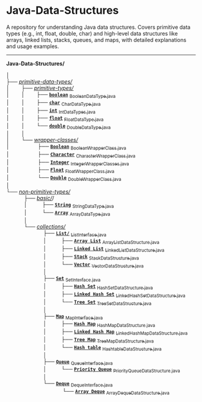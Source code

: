 # Java-Data-Structures
A repository for understanding Java data structures. Covers primitive data types (e.g., int, float, double, char) and high-level data structures like arrays, linked lists, stacks, queues, and maps, with detailed explanations and usage examples.

---

**Java-Data-Structures/**<br>

│<br>
├── [*primitive-data-types/*](./primitive-data-types/)<br>
│&nbsp;&nbsp;&nbsp;&nbsp;&nbsp;&nbsp;&nbsp;&nbsp;├── [*primitive-types/*](./primitive-data-types/primitive-types/)<br>
│&nbsp;&nbsp;&nbsp;&nbsp;&nbsp;&nbsp;&nbsp;&nbsp;│&nbsp;&nbsp;&nbsp;&nbsp;&nbsp;&nbsp;&nbsp;&nbsp;├── [**`boolean`**](./primitive-data-types/primitive-types/boolean/) [<sub>BooleanDataType.java</sub>](./primitive-data-types/primitive-types/boolean/BooleanDataType.java)<br>
│&nbsp;&nbsp;&nbsp;&nbsp;&nbsp;&nbsp;&nbsp;&nbsp;│&nbsp;&nbsp;&nbsp;&nbsp;&nbsp;&nbsp;&nbsp;&nbsp;├── [**`char`**](./primitive-data-types/primitive-types/char/) [<sub>CharDataType.java</sub>](./primitive-data-types/primitive-types/char/CharDataType.java)<br>
│&nbsp;&nbsp;&nbsp;&nbsp;&nbsp;&nbsp;&nbsp;&nbsp;│&nbsp;&nbsp;&nbsp;&nbsp;&nbsp;&nbsp;&nbsp;&nbsp;├── [**`int`**](./primitive-data-types/primitive-types/int/) [<sub>IntDataTypes.java</sub>](./primitive-data-types/primitive-types/int/IntDataTypes.java)<br>
│&nbsp;&nbsp;&nbsp;&nbsp;&nbsp;&nbsp;&nbsp;&nbsp;│&nbsp;&nbsp;&nbsp;&nbsp;&nbsp;&nbsp;&nbsp;&nbsp;├── [**`float`**](./primitive-data-types/primitive-types/float/) [<sub>FloatDataType.java</sub>](./primitive-data-types/primitive-types/float/FloatDataType.java)<br>
│&nbsp;&nbsp;&nbsp;&nbsp;&nbsp;&nbsp;&nbsp;&nbsp;│&nbsp;&nbsp;&nbsp;&nbsp;&nbsp;&nbsp;&nbsp;&nbsp;└── [**`double`**](./primitive-data-types/primitive-types/double/) [<sub>DoubleDataType.java</sub>](./primitive-data-types/primitive-types/double/DoubleDataType.java)<br>
│&nbsp;&nbsp;&nbsp;&nbsp;&nbsp;&nbsp;&nbsp;&nbsp;│<br>
│&nbsp;&nbsp;&nbsp;&nbsp;&nbsp;&nbsp;&nbsp;&nbsp;└── [*wrapper-classes/*](./primitive-data-types/wrapper-classes/)<br>
│&nbsp;&nbsp;&nbsp;&nbsp;&nbsp;&nbsp;&nbsp;&nbsp;&nbsp;&nbsp;&nbsp;&nbsp;&nbsp;&nbsp;&nbsp;&nbsp;&nbsp;&nbsp;&nbsp;├── [**`Boolean`**](./primitive-data-types/wrapper-classes/Boolean/) [<sub>BooleanWrapperClass.java</sub>](./primitive-data-types/wrapper-classes/Boolean/BooleanWrapperClass.java)<br>
│&nbsp;&nbsp;&nbsp;&nbsp;&nbsp;&nbsp;&nbsp;&nbsp;&nbsp;&nbsp;&nbsp;&nbsp;&nbsp;&nbsp;&nbsp;&nbsp;&nbsp;&nbsp;&nbsp;├── [**`Character`**](./primitive-data-types/wrapper-classes/Character/) [<sub>CharacterWrapperClass.java</sub>](./primitive-data-types/wrapper-classes/Character/CharacterWrapperClass.java)<br>
│&nbsp;&nbsp;&nbsp;&nbsp;&nbsp;&nbsp;&nbsp;&nbsp;&nbsp;&nbsp;&nbsp;&nbsp;&nbsp;&nbsp;&nbsp;&nbsp;&nbsp;&nbsp;&nbsp;├── [**`Integer`**](./primitive-data-types/wrapper-classes/Integer/) [<sub>IntegerWrapperClasses.java</sub>](./primitive-data-types/wrapper-classes/Integer/IntegerWrapperClasses.java)<br>
│&nbsp;&nbsp;&nbsp;&nbsp;&nbsp;&nbsp;&nbsp;&nbsp;&nbsp;&nbsp;&nbsp;&nbsp;&nbsp;&nbsp;&nbsp;&nbsp;&nbsp;&nbsp;&nbsp;├── [**`Float`**](./primitive-data-types/wrapper-classes/Float/) [<sub>FloatWrapperClass.java</sub>](./primitive-data-types/wrapper-classes/Float/FloatWrapperClass.java)<br>
│&nbsp;&nbsp;&nbsp;&nbsp;&nbsp;&nbsp;&nbsp;&nbsp;&nbsp;&nbsp;&nbsp;&nbsp;&nbsp;&nbsp;&nbsp;&nbsp;&nbsp;&nbsp;&nbsp;└── [**`Double`**](./primitive-data-types/wrapper-classes/Double/) [<sub>DoubleWrapperClass.java</sub>](./primitive-data-types/wrapper-classes/Double/DoubleWrapperClass.java)<br>
│<br>
└── [*non-primitive-types/*](./non-primitive-data-types/)<br>
&nbsp;&nbsp;&nbsp;&nbsp;&nbsp;&nbsp;&nbsp;&nbsp;&nbsp;&nbsp;&nbsp;&nbsp;├── [*basic/*](./non-primitive-data-types/basic/)/<br>
&nbsp;&nbsp;&nbsp;&nbsp;&nbsp;&nbsp;&nbsp;&nbsp;&nbsp;&nbsp;&nbsp;&nbsp;│&nbsp;&nbsp;&nbsp;&nbsp;&nbsp;&nbsp;&nbsp;&nbsp;&nbsp;&nbsp;├── [**`String`**](./non-primitive-data-types/basic/String/) [<sub>StringDataType.java</sub>](./non-primitive-data-types/basic/String/StringDataType.java)<br>
&nbsp;&nbsp;&nbsp;&nbsp;&nbsp;&nbsp;&nbsp;&nbsp;&nbsp;&nbsp;&nbsp;&nbsp;│&nbsp;&nbsp;&nbsp;&nbsp;&nbsp;&nbsp;&nbsp;&nbsp;&nbsp;&nbsp;└── [**`Array`**](./non-primitive-data-types/basic/Array/) [<sub>ArrayDataType.java</sub>](./non-primitive-data-types/basic/Array/ArrayDataType.java)<br>
&nbsp;&nbsp;&nbsp;&nbsp;&nbsp;&nbsp;&nbsp;&nbsp;&nbsp;&nbsp;&nbsp;&nbsp;│<br>
&nbsp;&nbsp;&nbsp;&nbsp;&nbsp;&nbsp;&nbsp;&nbsp;&nbsp;&nbsp;&nbsp;&nbsp;└── [*collections/*](./non-primitive-data-types/collections/)<br>
&nbsp;&nbsp;&nbsp;&nbsp;&nbsp;&nbsp;&nbsp;&nbsp;&nbsp;&nbsp;&nbsp;&nbsp;&nbsp;&nbsp;&nbsp;&nbsp;&nbsp;&nbsp;&nbsp;&nbsp;&nbsp;&nbsp;&nbsp;&nbsp;&nbsp;├── [**`List/`**](./non-primitive-data-types/collections/List/) [<sub>ListInterface.java</sub>](./non-primitive-data-types/collections/List/ListInterface.java)<br>
&nbsp;&nbsp;&nbsp;&nbsp;&nbsp;&nbsp;&nbsp;&nbsp;&nbsp;&nbsp;&nbsp;&nbsp;&nbsp;&nbsp;&nbsp;&nbsp;&nbsp;&nbsp;&nbsp;&nbsp;&nbsp;&nbsp;&nbsp;&nbsp;&nbsp;│&nbsp;&nbsp;&nbsp;&nbsp;&nbsp;&nbsp;&nbsp;&nbsp;&nbsp;&nbsp;├── [**`Array List`**](./non-primitive-data-types/collections/List/Array-List/) [<sub>ArrayListDataStructure.java</sub>](./non-primitive-data-types/collections/List/Array-List/ArrayListDataStructure.java)<br>
&nbsp;&nbsp;&nbsp;&nbsp;&nbsp;&nbsp;&nbsp;&nbsp;&nbsp;&nbsp;&nbsp;&nbsp;&nbsp;&nbsp;&nbsp;&nbsp;&nbsp;&nbsp;&nbsp;&nbsp;&nbsp;&nbsp;&nbsp;&nbsp;&nbsp;│&nbsp;&nbsp;&nbsp;&nbsp;&nbsp;&nbsp;&nbsp;&nbsp;&nbsp;&nbsp;├── [**`Linked List`**](./non-primitive-data-types/collections/List/Linked-List/) [<sub>LinkedListDataStructure.java</sub>](./non-primitive-data-types/collections/List/Linked-List/LinkedListDataStructure.java)<br>
&nbsp;&nbsp;&nbsp;&nbsp;&nbsp;&nbsp;&nbsp;&nbsp;&nbsp;&nbsp;&nbsp;&nbsp;&nbsp;&nbsp;&nbsp;&nbsp;&nbsp;&nbsp;&nbsp;&nbsp;&nbsp;&nbsp;&nbsp;&nbsp;&nbsp;│&nbsp;&nbsp;&nbsp;&nbsp;&nbsp;&nbsp;&nbsp;&nbsp;&nbsp;&nbsp;├── [**`Stack`**](./non-primitive-data-types/collections/List/Stack/) [<sub>StackDataStructure.java</sub>](./non-primitive-data-types/collections/List/Stack/StackDataStructure.java)<br>
&nbsp;&nbsp;&nbsp;&nbsp;&nbsp;&nbsp;&nbsp;&nbsp;&nbsp;&nbsp;&nbsp;&nbsp;&nbsp;&nbsp;&nbsp;&nbsp;&nbsp;&nbsp;&nbsp;&nbsp;&nbsp;&nbsp;&nbsp;&nbsp;&nbsp;│&nbsp;&nbsp;&nbsp;&nbsp;&nbsp;&nbsp;&nbsp;&nbsp;&nbsp;&nbsp;└── [**`Vector`**](./non-primitive-data-types/collections/List/Vector/) [<sub>VectorDataStructure.java</sub>](./non-primitive-data-types/collections/List/Vector/VectorDataStructure.java)<br>
&nbsp;&nbsp;&nbsp;&nbsp;&nbsp;&nbsp;&nbsp;&nbsp;&nbsp;&nbsp;&nbsp;&nbsp;&nbsp;&nbsp;&nbsp;&nbsp;&nbsp;&nbsp;&nbsp;&nbsp;&nbsp;&nbsp;&nbsp;&nbsp;&nbsp;│<br>
&nbsp;&nbsp;&nbsp;&nbsp;&nbsp;&nbsp;&nbsp;&nbsp;&nbsp;&nbsp;&nbsp;&nbsp;&nbsp;&nbsp;&nbsp;&nbsp;&nbsp;&nbsp;&nbsp;&nbsp;&nbsp;&nbsp;&nbsp;&nbsp;&nbsp;├── [**`Set`**](./non-primitive-data-types/collections/Set/) [<sub>SetInterface.java</sub>](./non-primitive-data-types/collections/Set/SetInterface.java)<br>
&nbsp;&nbsp;&nbsp;&nbsp;&nbsp;&nbsp;&nbsp;&nbsp;&nbsp;&nbsp;&nbsp;&nbsp;&nbsp;&nbsp;&nbsp;&nbsp;&nbsp;&nbsp;&nbsp;&nbsp;&nbsp;&nbsp;&nbsp;&nbsp;&nbsp;│&nbsp;&nbsp;&nbsp;&nbsp;&nbsp;&nbsp;&nbsp;&nbsp;&nbsp;&nbsp;├── [**`Hash Set`**](./non-primitive-data-types/collections/Set/Hash-Set/) [<sub>HashSetDataStructure.java</sub>](./non-primitive-data-types/collections/Set/Hash-Set/HashSetDataStructure.java)<br>
&nbsp;&nbsp;&nbsp;&nbsp;&nbsp;&nbsp;&nbsp;&nbsp;&nbsp;&nbsp;&nbsp;&nbsp;&nbsp;&nbsp;&nbsp;&nbsp;&nbsp;&nbsp;&nbsp;&nbsp;&nbsp;&nbsp;&nbsp;&nbsp;&nbsp;│&nbsp;&nbsp;&nbsp;&nbsp;&nbsp;&nbsp;&nbsp;&nbsp;&nbsp;&nbsp;├── [**`Linked Hash Set`**](./non-primitive-data-types/collections/Set/Linked-Hash-Set/) [<sub>LinkedHashSetDataStructure.java</sub>](./non-primitive-data-types/collections/Set/Linked-Hash-Set/LinkedHashSetDataStructure.java)<br>
&nbsp;&nbsp;&nbsp;&nbsp;&nbsp;&nbsp;&nbsp;&nbsp;&nbsp;&nbsp;&nbsp;&nbsp;&nbsp;&nbsp;&nbsp;&nbsp;&nbsp;&nbsp;&nbsp;&nbsp;&nbsp;&nbsp;&nbsp;&nbsp;&nbsp;│&nbsp;&nbsp;&nbsp;&nbsp;&nbsp;&nbsp;&nbsp;&nbsp;&nbsp;&nbsp;└── [**`Tree Set`**](./non-primitive-data-types/collections/Set/Tree-Set/) [<sub>TreeSetDataStructure.java</sub>](./non-primitive-data-types/collections/Set/Tree-Set/TreeSetDataStructure.java)<br>
&nbsp;&nbsp;&nbsp;&nbsp;&nbsp;&nbsp;&nbsp;&nbsp;&nbsp;&nbsp;&nbsp;&nbsp;&nbsp;&nbsp;&nbsp;&nbsp;&nbsp;&nbsp;&nbsp;&nbsp;&nbsp;&nbsp;&nbsp;&nbsp;&nbsp;│<br>
&nbsp;&nbsp;&nbsp;&nbsp;&nbsp;&nbsp;&nbsp;&nbsp;&nbsp;&nbsp;&nbsp;&nbsp;&nbsp;&nbsp;&nbsp;&nbsp;&nbsp;&nbsp;&nbsp;&nbsp;&nbsp;&nbsp;&nbsp;&nbsp;&nbsp;├── [**`Map`**](./non-primitive-data-types/collections/Map/) [<sub>MapInterface.java</sub>](./non-primitive-data-types/collections/Map/MapInterface.java)<br>
&nbsp;&nbsp;&nbsp;&nbsp;&nbsp;&nbsp;&nbsp;&nbsp;&nbsp;&nbsp;&nbsp;&nbsp;&nbsp;&nbsp;&nbsp;&nbsp;&nbsp;&nbsp;&nbsp;&nbsp;&nbsp;&nbsp;&nbsp;&nbsp;&nbsp;│&nbsp;&nbsp;&nbsp;&nbsp;&nbsp;&nbsp;&nbsp;&nbsp;&nbsp;&nbsp;├── [**`Hash Map`**](./non-primitive-data-types/collections/Map/Hash-Map/) [<sub>HashMapDataStructure.java</sub>](./non-primitive-data-types/collections/Map/Hash-Map/HashMapDataStructure.java)<br>
&nbsp;&nbsp;&nbsp;&nbsp;&nbsp;&nbsp;&nbsp;&nbsp;&nbsp;&nbsp;&nbsp;&nbsp;&nbsp;&nbsp;&nbsp;&nbsp;&nbsp;&nbsp;&nbsp;&nbsp;&nbsp;&nbsp;&nbsp;&nbsp;&nbsp;│&nbsp;&nbsp;&nbsp;&nbsp;&nbsp;&nbsp;&nbsp;&nbsp;&nbsp;&nbsp;├── [**`Linked Hash Map`**](./non-primitive-data-types/collections/Map/Linked-Hash-Map/) [<sub>LinkedHashMapDataStructure.java</sub>](./non-primitive-data-types/collections/Map/Linked-Hash-Map/LinkedHashMapDataStructure.java)<br>
&nbsp;&nbsp;&nbsp;&nbsp;&nbsp;&nbsp;&nbsp;&nbsp;&nbsp;&nbsp;&nbsp;&nbsp;&nbsp;&nbsp;&nbsp;&nbsp;&nbsp;&nbsp;&nbsp;&nbsp;&nbsp;&nbsp;&nbsp;&nbsp;&nbsp;│&nbsp;&nbsp;&nbsp;&nbsp;&nbsp;&nbsp;&nbsp;&nbsp;&nbsp;&nbsp;├── [**`Tree Map`**](./non-primitive-data-types/collections/Map/Tree-Map/) [<sub>TreeMapDataStructure.java</sub>](./non-primitive-data-types/collections/Map/Tree-Map/TreeMapDataStructure.java)<br>
&nbsp;&nbsp;&nbsp;&nbsp;&nbsp;&nbsp;&nbsp;&nbsp;&nbsp;&nbsp;&nbsp;&nbsp;&nbsp;&nbsp;&nbsp;&nbsp;&nbsp;&nbsp;&nbsp;&nbsp;&nbsp;&nbsp;&nbsp;&nbsp;&nbsp;│&nbsp;&nbsp;&nbsp;&nbsp;&nbsp;&nbsp;&nbsp;&nbsp;&nbsp;&nbsp;└── [**`Hash table`**](./non-primitive-data-types/collections/Map/Hash-table/) [<sub>HashtableDataStructure.java</sub>](./non-primitive-data-types/collections/Map/Hash-table/HashtableDataStructure.java)<br>
&nbsp;&nbsp;&nbsp;&nbsp;&nbsp;&nbsp;&nbsp;&nbsp;&nbsp;&nbsp;&nbsp;&nbsp;&nbsp;&nbsp;&nbsp;&nbsp;&nbsp;&nbsp;&nbsp;&nbsp;&nbsp;&nbsp;&nbsp;&nbsp;&nbsp;│<br>
&nbsp;&nbsp;&nbsp;&nbsp;&nbsp;&nbsp;&nbsp;&nbsp;&nbsp;&nbsp;&nbsp;&nbsp;&nbsp;&nbsp;&nbsp;&nbsp;&nbsp;&nbsp;&nbsp;&nbsp;&nbsp;&nbsp;&nbsp;&nbsp;&nbsp;├── [**`Queue`**](./non-primitive-data-types/collections/Queue/) [<sub>QueueInterface.java</sub>](./non-primitive-data-types/collections/Queue/QueueInterface.java)<br>
&nbsp;&nbsp;&nbsp;&nbsp;&nbsp;&nbsp;&nbsp;&nbsp;&nbsp;&nbsp;&nbsp;&nbsp;&nbsp;&nbsp;&nbsp;&nbsp;&nbsp;&nbsp;&nbsp;&nbsp;&nbsp;&nbsp;&nbsp;&nbsp;&nbsp;│&nbsp;&nbsp;&nbsp;&nbsp;&nbsp;&nbsp;&nbsp;&nbsp;&nbsp;&nbsp;└── [**`Priority Queue`**](./non-primitive-data-types/collections/Queue/Priority-Queue/) [<sub>PriorityQueueDataStructure.java</sub>](./non-primitive-data-types/collections/Queue/Priority-Queue/PriorityQueueDataStructure.java)<br>
&nbsp;&nbsp;&nbsp;&nbsp;&nbsp;&nbsp;&nbsp;&nbsp;&nbsp;&nbsp;&nbsp;&nbsp;&nbsp;&nbsp;&nbsp;&nbsp;&nbsp;&nbsp;&nbsp;&nbsp;&nbsp;&nbsp;&nbsp;&nbsp;&nbsp;│<br>
&nbsp;&nbsp;&nbsp;&nbsp;&nbsp;&nbsp;&nbsp;&nbsp;&nbsp;&nbsp;&nbsp;&nbsp;&nbsp;&nbsp;&nbsp;&nbsp;&nbsp;&nbsp;&nbsp;&nbsp;&nbsp;&nbsp;&nbsp;&nbsp;&nbsp;└── [**`Deque`**](./non-primitive-data-types/collections/Deque/) [<sub>DequeInterface.java</sub>](./non-primitive-data-types/collections/Deque/DequeInterface.java)<br>
&nbsp;&nbsp;&nbsp;&nbsp;&nbsp;&nbsp;&nbsp;&nbsp;&nbsp;&nbsp;&nbsp;&nbsp;&nbsp;&nbsp;&nbsp;&nbsp;&nbsp;&nbsp;&nbsp;&nbsp;&nbsp;&nbsp;&nbsp;&nbsp;&nbsp;&nbsp;&nbsp;&nbsp;&nbsp;&nbsp;&nbsp;&nbsp;&nbsp;&nbsp;&nbsp;&nbsp;&nbsp;&nbsp;└── [**`Array Deque`**](./non-primitive-data-types/collections/Deque/Array-Deque/) [<sub>ArrayDequeDataStructure.java</sub>](./non-primitive-data-types/collections/Deque/Array-Deque/ArrayDequeDataStructure.java)<br>
